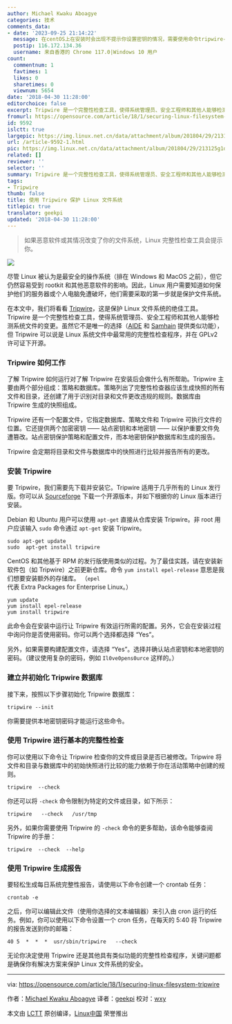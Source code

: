 ```yaml
---
author: Michael Kwaku Aboagye
categories: 技术
comments_data:
- date: '2023-09-25 21:14:22'
  message: 在centOS上在安装时会出现不提示你设置密钥的情况，需要使用命令tripwire-setup-keyfiles手动配置
  postip: 116.172.134.36
  username: 来自香港的 Chrome 117.0|Windows 10 用户
count:
  commentnum: 1
  favtimes: 1
  likes: 0
  sharetimes: 0
  viewnum: 5654
date: '2018-04-30 11:28:00'
editorchoice: false
excerpt: Tripwire 是一个完整性检查工具，使得系统管理员、安全工程师和其他人能够检测系统文件的变更。
fromurl: https://opensource.com/article/18/1/securing-linux-filesystem-tripwire
id: 9592
islctt: true
largepic: https://img.linux.net.cn/data/attachment/album/201804/29/213125g1dis6d9gy24ggig.png
url: /article-9592-1.html
pic: https://img.linux.net.cn/data/attachment/album/201804/29/213125g1dis6d9gy24ggig.png.thumb.jpg
related: []
reviewer: ''
selector: ''
summary: Tripwire 是一个完整性检查工具，使得系统管理员、安全工程师和其他人能够检测系统文件的变更。
tags:
- Tripwire
thumb: false
title: 使用 Tripwire 保护 Linux 文件系统
titlepic: true
translator: geekpi
updated: '2018-04-30 11:28:00'
---
```



> 
> 如果恶意软件或其情况改变了你的文件系统，Linux 完整性检查工具会提示你。
> 
> 
> 


![](/data/attachment/album/201804/29/213125g1dis6d9gy24ggig.png)


尽管 Linux 被认为是最安全的操作系统（排在 Windows 和 MacOS 之前），但它仍然容易受到 rootkit 和其他恶意软件的影响。因此，Linux 用户需要知道如何保护他们的服务器或个人电脑免遭破坏，他们需要采取的第一步就是保护文件系统。


在本文中，我们将看看 [Tripwire](https://www.tripwire.com/)，这是保护 Linux 文件系统的绝佳工具。Tripwire 是一个完整性检查工具，使得系统管理员、安全工程师和其他人能够检测系统文件的变更。虽然它不是唯一的选择（[AIDE](http://aide.sourceforge.net/) 和 [Samhain](http://www.la-samhna.de/samhain/) 提供类似功能），但 Tripwire 可以说是 Linux 系统文件中最常用的完整性检查程序，并在 GPLv2 许可证下开源。


### Tripwire 如何工作


了解 Tripwire 如何运行对了解 Tripwire 在安装后会做什么有所帮助。Tripwire 主要由两个部分组成：策略和数据库。策略列出了完整性检查器应该生成快照的所有文件和目录，还创建了用于识别对目录和文件更改违规的规则。数据库由 Tripwire 生成的快照组成。


Tripwire 还有一个配置文件，它指定数据库、策略文件和 Tripwire 可执行文件的位置。它还提供两个加密密钥 —— 站点密钥和本地密钥 —— 以保护重要文件免遭篡改。站点密钥保护策略和配置文件，而本地密钥保护数据库和生成的报告。


Tripwire 会定期将目录和文件与数据库中的快照进行比较并报告所有的更改。


### 安装 Tripwire


要 Tripwire，我们需要先下载并安装它。Tripwire 适用于几乎所有的 Linux 发行版。你可以从 [Sourceforge](http://sourceforge.net/projects/tripwire) 下载一个开源版本，并如下根据你的 Linux 版本进行安装。


Debian 和 Ubuntu 用户可以使用 `apt-get` 直接从仓库安装 Tripwire。非 root 用户应该输入 `sudo` 命令通过 `apt-get` 安装 Tripwire。



```
sudo apt-get update
sudo  apt-get install tripwire  

```

CentOS 和其他基于 RPM 的发行版使用类似的过程。为了最佳实践，请在安装新软件包（如 Tripwire）之前更新仓库。命令 `yum install epel-release` 意思是我们想要安装额外的存储库。 （`epel` 代表 Extra Packages for Enterprise Linux。）



```
yum update
yum install epel-release
yum install tripwire  

```

此命令会在安装中运行让 Tripwire 有效运行所需的配置。另外，它会在安装过程中询问你是否使用密码。你可以两个选择都选择 “Yes”。


另外，如果需要构建配置文件，请选择 “Yes”。选择并确认站点密钥和本地密钥的密码。（建议使用复杂的密码，例如 `Il0ve0pens0urce` 这样的。）


### 建立并初始化 Tripwire 数据库


接下来，按照以下步骤初始化 Tripwire 数据库：



```
tripwire --init

```

你需要提供本地密钥密码才能运行这些命令。


### 使用 Tripwire 进行基本的完整性检查


你可以使用以下命令让 Tripwire 检查你的文件或目录是否已被修改。Tripwire 将文件和目录与数据库中的初始快照进行比较的能力依赖于你在活动策略中创建的规则。



```
tripwire  --check  

```

你还可以将 `-check` 命令限制为特定的文件或目录，如下所示：



```
tripwire   --check   /usr/tmp  

```

另外，如果你需要使用 Tripwire 的 `-check` 命令的更多帮助，该命令能够查阅 Tripwire 的手册：



```
tripwire  --check  --help  

```

### 使用 Tripwire 生成报告


要轻松生成每日系统完整性报告，请使用以下命令创建一个 crontab 任务：



```
crontab -e

```

之后，你可以编辑此文件（使用你选择的文本编辑器）来引入由 cron 运行的任务。例如，你可以使用以下命令设置一个 cron 任务，在每天的 5:40 将 Tripwire 的报告发送到你的邮箱：



```
40 5  *  *  *  usr/sbin/tripwire   --check

```

无论你决定使用 Tripwire 还是其他具有类似功能的完整性检查程序，关键问题都是确保你有解决方案来保护 Linux 文件系统的安全。




---


via: <https://opensource.com/article/18/1/securing-linux-filesystem-tripwire>


作者：[Michael Kwaku Aboagye](https://opensource.com/users/revoks) 译者：[geekpi](https://github.com/geekpi) 校对：[wxy](https://github.com/wxy)


本文由 [LCTT](https://github.com/LCTT/TranslateProject) 原创编译，[Linux中国](https://linux.cn/) 荣誉推出